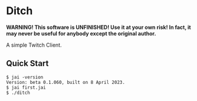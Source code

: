 # Ditch

**WARNING! This software is UNFINISHED! Use it at your own risk! In fact, it may never be useful for anybody except the original author.**

A simple Twitch Client.

## Quick Start

```console
$ jai -version
Version: beta 0.1.060, built on 8 April 2023.
$ jai first.jai
$ ./ditch
```
